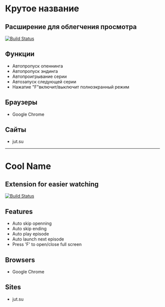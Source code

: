 # Крутое название
## Расширение для облегчения просмотра 



[![Build Status](https://travis-ci.org/joemccann/dillinger.svg?branch=master)](https://github.com/Gabageba/cool-name/releases)


## Функции

- Автопропуск опеннинга
- Автопропуск эндинга
- Автопроигрывание серии
- Автозапуск следующей серии
- Нажатие "F"включит/выключит полноэкранный режим

## Браузеры
- Google Chrome

## Сайты
- jut.su
-----

# Cool Name
## Extension for easier watching



[![Build Status](https://travis-ci.org/joemccann/dillinger.svg?branch=master)](https://github.com/Gabageba/cool-name/releases)


## Features

- Auto skip openning
- Auto skip ending
- Auto play episode
- Auto launch next episode
- Press 'F' to open/close full screen

## Browsers
- Google Chrome

## Sites
- jut.su



